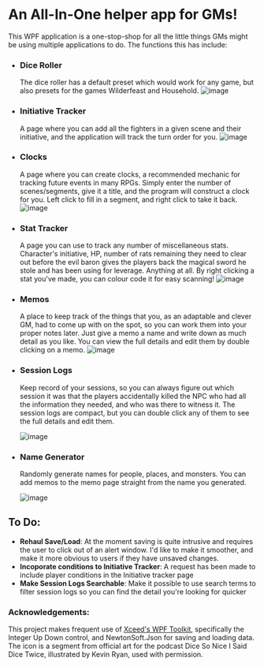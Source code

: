 # An All-In-One helper app for GMs!

This WPF application is a one-stop-shop for all the little things GMs might be using multiple applications to do. The functions this has include:

- ### Dice Roller
    The dice roller has a default preset which would work for any game, but also presets for the games Wilderfeast and Household.
  ![image](https://i.imgur.com/Em6NcJo.png)
- ### Initiative Tracker
    A page where you can add all the fighters in a given scene and their initiative, and the application will track the turn order for you.
    ![image](https://i.imgur.com/fEArT7C.png)
- ### Clocks
    A page where you can create clocks, a recommended mechanic for tracking future events in many RPGs. Simply enter the number of scenes/segments, give it a title, and the program will construct a clock for you. Left click to fill in a segment, and right click to take it back.
    ![image](https://i.imgur.com/Ljg1ZIz.png)
- ### Stat Tracker
    A page you can use to track any number of miscellaneous stats. Character's initiative, HP, number of rats remaining they need to clear out before the evil baron gives the players back the magical sword he stole and has been using for leverage. Anything at all. By right clicking a stat you've made, you can colour code it for easy scanning!
  ![image](https://i.imgur.com/vxFy1eF.png)
- ### Memos
    A place to keep track of the things that you, as an adaptable and clever GM, had to come up with on the spot, so you can work them into your proper notes later. Just give a memo a name and write down as much detail as you like. You can view the full details and edit them by double clicking on a memo.
![image](https://i.imgur.com/UEDyzc7.png)
- ### Session Logs
    Keep record of your sessions, so you can always figure out which session it was that the players accidentally killed the NPC who had all the information they needed, and who was there to witness it. The session logs are compact, but you can double click any of them to see the full details and edit them.
  
    ![image](https://i.imgur.com/uWHS1lG.png)
- ### Name Generator
    Randomly generate names for people, places, and monsters. You can add memos to the memo page straight from the name you generated.
  
  ![image](https://i.imgur.com/G8Ge9rp.png)

## To Do:
- **Rehaul Save/Load**: At the moment saving is quite intrusive and requires the user to click out of an alert window. I'd like to make it smoother, and make it more obvious to users if they have unsaved changes.
- **Incoporate conditions to Initiative Tracker**: A request has been made to include player conditions in the Initiative tracker page
- **Make Session Logs Searchable**: Make it possible to use search terms to filter session logs so you can find the detail you're looking for quicker 

### Acknowledgements:
This project makes frequent use of [Xceed's WPF Toolkit](https://github.com/xceedsoftware/wpftoolkit), specifically the Integer Up Down control, and NewtonSoft.Json for saving and loading data. The icon is a segment from official art for the podcast Dice So Nice I Said Dice Twice, illustrated by Kevin Ryan, used with permission.
